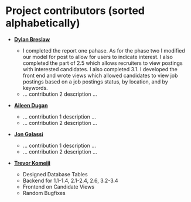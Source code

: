 Project contributors (sorted alphabetically)
============================================

* **[Dylan Breslaw](https://github.com/dbreslaw21)**

  * I completed the report one pahase. As for the phase two I modified our model for post to allow for users to indicate interest. I also completed the part of 2.5 which allows recruiters to view postings with interested candidates. I also completed 3.1. I developed the front end and wrote views which allowed candidates to view job postings based on a job postings status, by location, and by keywords.
  * ... contribution 2 description ...

* **[Aileen Dugan](https://github.com/aileendugan)**

  * ... contribution 1 description ...
  * ... contribution 2 description ...

* **[Jon Galassi](https://github.com/jgalassi1)**

  * ... contribution 1 description ...
  * ... contribution 2 description ...

* **[Trevor Komeiji](https://github.com/tkomeiji20)**

  * Designed Database Tables
  * Backend for 1.1-1.4, 2.1-2.4, 2.6, 3.2-3.4
  * Frontend on Candidate Views
  * Random Bugfixes
